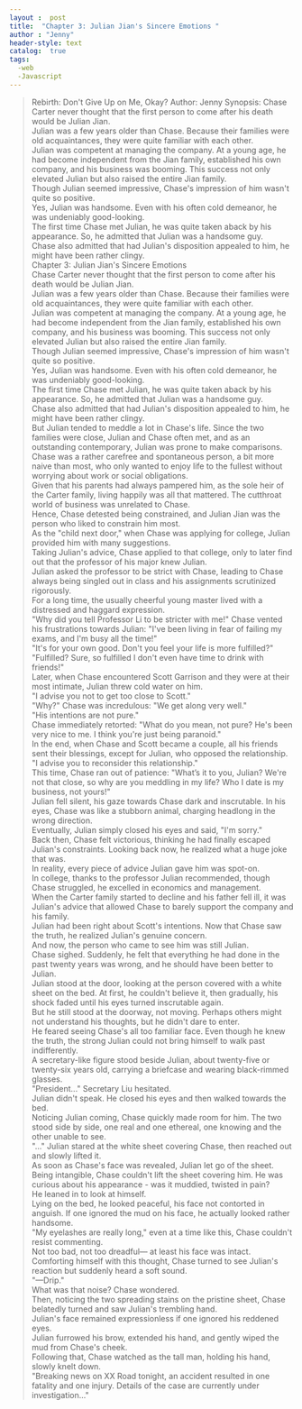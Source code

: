 ```yaml
---
layout :  post
title:  "Chapter 3: Julian Jian's Sincere Emotions "
author : "Jenny"
header-style: text
catalog:  true
tags:
  -web
  -Javascript
---
```

>Rebirth: Don't Give Up on Me, Okay?
Author: Jenny
Synopsis:
Chase Carter never thought that the first person to come after his death would be Julian Jian.  
Julian was a few years older than Chase. Because their families were old acquaintances, they were quite familiar with each other.  
Julian was competent at managing the company. At a young age, he had become independent from the Jian family, established his own company, and his business was booming. This success not only elevated Julian but also raised the entire Jian family.  
Though Julian seemed impressive, Chase's impression of him wasn't quite so positive.  
Yes, Julian was handsome. Even with his often cold demeanor, he was undeniably good-looking.  
The first time Chase met Julian, he was quite taken aback by his appearance. So, he admitted that Julian was a handsome guy.  
Chase also admitted that had Julian's disposition appealed to him, he might have been rather clingy.  
Chapter 3: Julian Jian's Sincere Emotions  
Chase Carter never thought that the first person to come after his death would be Julian Jian.  
Julian was a few years older than Chase. Because their families were old acquaintances, they were quite familiar with each other.  
Julian was competent at managing the company. At a young age, he had become independent from the Jian family, established his own company, and his business was booming. This success not only elevated Julian but also raised the entire Jian family.  
Though Julian seemed impressive, Chase's impression of him wasn't quite so positive.  
Yes, Julian was handsome. Even with his often cold demeanor, he was undeniably good-looking.  
The first time Chase met Julian, he was quite taken aback by his appearance. So, he admitted that Julian was a handsome guy.  
Chase also admitted that had Julian's disposition appealed to him, he might have been rather clingy.  
But Julian tended to meddle a lot in Chase's life. Since the two families were close, Julian and Chase often met, and as an outstanding contemporary, Julian was prone to make comparisons.  
Chase was a rather carefree and spontaneous person, a bit more naive than most, who only wanted to enjoy life to the fullest without worrying about work or social obligations.  
Given that his parents had always pampered him, as the sole heir of the Carter family, living happily was all that mattered. The cutthroat world of business was unrelated to Chase.  
Hence, Chase detested being constrained, and Julian Jian was the person who liked to constrain him most.  
As the "child next door," when Chase was applying for college, Julian provided him with many suggestions.  
Taking Julian's advice, Chase applied to that college, only to later find out that the professor of his major knew Julian.  
Julian asked the professor to be strict with Chase, leading to Chase always being singled out in class and his assignments scrutinized rigorously.  
For a long time, the usually cheerful young master lived with a distressed and haggard expression.  
"Why did you tell Professor Li to be stricter with me!" Chase vented his frustrations towards Julian: "I've been living in fear of failing my exams, and I'm busy all the time!"  
"It's for your own good. Don't you feel your life is more fulfilled?"  
"Fulfilled? Sure, so fulfilled I don't even have time to drink with friends!"  
Later, when Chase encountered Scott Garrison and they were at their most intimate, Julian threw cold water on him.  
"I advise you not to get too close to Scott."  
"Why?" Chase was incredulous: "We get along very well."  
"His intentions are not pure."  
Chase immediately retorted: "What do you mean, not pure? He's been very nice to me. I think you're just being paranoid."  
In the end, when Chase and Scott became a couple, all his friends sent their blessings, except for Julian, who opposed the relationship.  
"I advise you to reconsider this relationship."  
This time, Chase ran out of patience: "What’s it to you, Julian? We're not that close, so why are you meddling in my life? Who I date is my business, not yours!"  
Julian fell silent, his gaze towards Chase dark and inscrutable. In his eyes, Chase was like a stubborn animal, charging headlong in the wrong direction.  
Eventually, Julian simply closed his eyes and said, "I'm sorry."  
Back then, Chase felt victorious, thinking he had finally escaped Julian's constraints. Looking back now, he realized what a huge joke that was.  
In reality, every piece of advice Julian gave him was spot-on.  
In college, thanks to the professor Julian recommended, though Chase struggled, he excelled in economics and management.  
When the Carter family started to decline and his father fell ill, it was Julian's advice that allowed Chase to barely support the company and his family.  
Julian had been right about Scott's intentions. Now that Chase saw the truth, he realized Julian's genuine concern.  
And now, the person who came to see him was still Julian.  
Chase sighed. Suddenly, he felt that everything he had done in the past twenty years was wrong, and he should have been better to Julian.  
Julian stood at the door, looking at the person covered with a white sheet on the bed. At first, he couldn't believe it, then gradually, his shock faded until his eyes turned inscrutable again.  
But he still stood at the doorway, not moving. Perhaps others might not understand his thoughts, but he didn't dare to enter.  
He feared seeing Chase's all too familiar face. Even though he knew the truth, the strong Julian could not bring himself to walk past indifferently.  
A secretary-like figure stood beside Julian, about twenty-five or twenty-six years old, carrying a briefcase and wearing black-rimmed glasses.  
"President..." Secretary Liu hesitated.  
Julian didn't speak. He closed his eyes and then walked towards the bed.  
Noticing Julian coming, Chase quickly made room for him. The two stood side by side, one real and one ethereal, one knowing and the other unable to see.  
"..." Julian stared at the white sheet covering Chase, then reached out and slowly lifted it.  
As soon as Chase's face was revealed, Julian let go of the sheet.  
Being intangible, Chase couldn't lift the sheet covering him. He was curious about his appearance - was it muddied, twisted in pain?  
He leaned in to look at himself.  
Lying on the bed, he looked peaceful, his face not contorted in anguish. If one ignored the mud on his face, he actually looked rather handsome.  
"My eyelashes are really long," even at a time like this, Chase couldn't resist commenting.  
Not too bad, not too dreadful— at least his face was intact.  
Comforting himself with this thought, Chase turned to see Julian's reaction but suddenly heard a soft sound.  
"—Drip."  
What was that noise? Chase wondered.  
Then, noticing the two spreading stains on the pristine sheet, Chase belatedly turned and saw Julian's trembling hand.  
Julian's face remained expressionless if one ignored his reddened eyes.  
Julian furrowed his brow, extended his hand, and gently wiped the mud from Chase's cheek.  
Following that, Chase watched as the tall man, holding his hand, slowly knelt down.  
"Breaking news on XX Road tonight, an accident resulted in one fatality and one injury. Details of the case are currently under investigation..."



